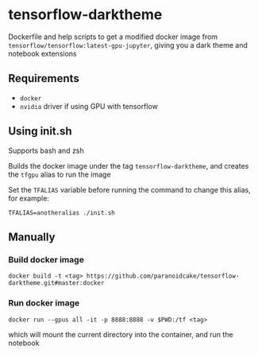 # tensorflow-darktheme

Dockerfile and help scripts to get a modified docker image from `tensorflow/tensorflow:latest-gpu-jupyter`, giving you a dark theme and notebook extensions

## Requirements

 - `docker`
 - `nvidia` driver if using GPU with tensorflow

## Using init.sh

Supports bash and zsh

Builds the docker image under the tag `tensorflow-darktheme`, and creates the `tfgpu` alias to run the image

Set the `TFALIAS` variable before running the command to change this alias, for example:

```
TFALIAS=anotheralias ./init.sh
```

## Manually

### Build docker image

`docker build -t <tag> https://github.com/paranoidcake/tensorflow-darktheme.git#master:docker`

### Run docker image

`docker run --gpus all -it -p 8888:8888 -v $PWD:/tf <tag>`

which will mount the current directory into the container, and run the notebook
